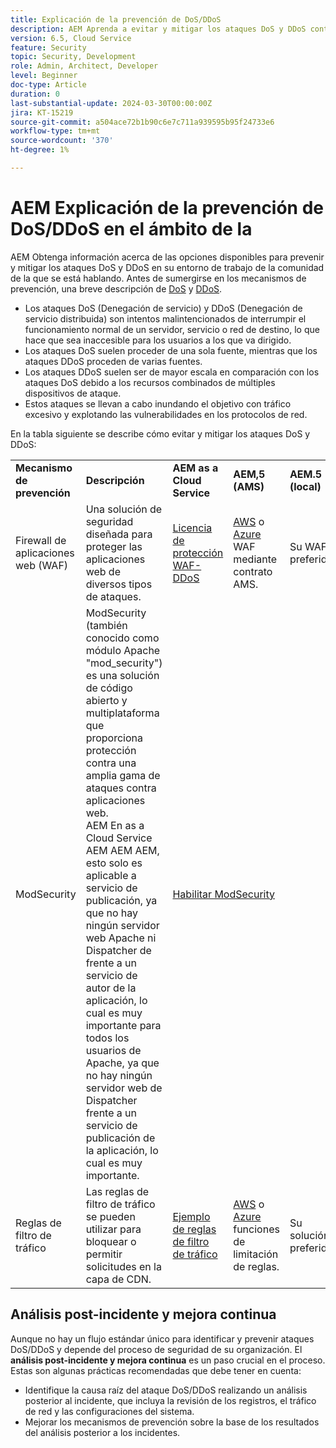 ```yaml
---
title: Explicación de la prevención de DoS/DDoS
description: AEM Aprenda a evitar y mitigar los ataques DoS y DDoS contra los ataques de tipo de ataque de tipo de contra de la.
version: 6.5, Cloud Service
feature: Security
topic: Security, Development
role: Admin, Architect, Developer
level: Beginner
doc-type: Article
duration: 0
last-substantial-update: 2024-03-30T00:00:00Z
jira: KT-15219
source-git-commit: a504ace72b1b90c6e7c711a939595b95f24733e6
workflow-type: tm+mt
source-wordcount: '370'
ht-degree: 1%

---
```



# AEM Explicación de la prevención de DoS/DDoS en el ámbito de la

AEM Obtenga información acerca de las opciones disponibles para prevenir y mitigar los ataques DoS y DDoS en su entorno de trabajo de la comunidad de la que se está hablando. Antes de sumergirse en los mecanismos de prevención, una breve descripción de [DoS](https://developer.mozilla.org/en-US/docs/Glossary/DOS_attack) y [DDoS](https://developer.mozilla.org/en-US/docs/Glossary/Distributed_Denial_of_Service).

- Los ataques DoS (Denegación de servicio) y DDoS (Denegación de servicio distribuida) son intentos malintencionados de interrumpir el funcionamiento normal de un servidor, servicio o red de destino, lo que hace que sea inaccesible para los usuarios a los que va dirigido.
- Los ataques DoS suelen proceder de una sola fuente, mientras que los ataques DDoS proceden de varias fuentes.
- Los ataques DDoS suelen ser de mayor escala en comparación con los ataques DoS debido a los recursos combinados de múltiples dispositivos de ataque.
- Estos ataques se llevan a cabo inundando el objetivo con tráfico excesivo y explotando las vulnerabilidades en los protocolos de red.

En la tabla siguiente se describe cómo evitar y mitigar los ataques DoS y DDoS:

<table>
    <tbody>
        <tr>
            <td><strong>Mecanismo de prevención</strong></td>
            <td><strong>Descripción</strong></td>
            <td><strong>AEM as a Cloud Service</strong></td>
            <td><strong>AEM,5 (AMS)</strong></td>
            <td><strong>AEM.5 (local)</strong></td>
        </tr>
        <tr>
            <td>Firewall de aplicaciones web (WAF)</td>
            <td>Una solución de seguridad diseñada para proteger las aplicaciones web de diversos tipos de ataques.</td>
            <td>
            <a href="https://experienceleague.adobe.com/en/docs/experience-manager-learn/cloud-service/security/traffic-filter-and-waf-rules/examples-and-analysis#waf-rules" target="_blank">Licencia de protección WAF-DDoS</a></td>
            <td><a href="https://docs.aws.amazon.com/waf/" target="_blank">AWS</a> o <a href="https://azure.microsoft.com/en-us/products/web-application-firewall" target="_blank">Azure</a> WAF mediante contrato AMS.</td>
            <td>Su WAF preferido</td>
        </tr>
        <tr>
            <td>ModSecurity</td>
            <td>ModSecurity (también conocido como módulo Apache "mod_security") es una solución de código abierto y multiplataforma que proporciona protección contra una amplia gama de ataques contra aplicaciones web.<br/> AEM En as a Cloud Service AEM AEM AEM, esto solo es aplicable a servicio de publicación, ya que no hay ningún servidor web Apache ni Dispatcher de frente a un servicio de autor de la aplicación, lo cual es muy importante para todos los usuarios de Apache, ya que no hay ningún servidor web de Dispatcher frente a un servicio de publicación de la aplicación, lo cual es muy importante.</td>
            <td colspan="3"><a href="https://experienceleague.adobe.com/en/docs/experience-manager-learn/foundation/security/modsecurity-crs-dos-attack-protection" target="_blank">Habilitar ModSecurity </a></td>
        </tr>
        <tr>
            <td>Reglas de filtro de tráfico</td>
            <td>Las reglas de filtro de tráfico se pueden utilizar para bloquear o permitir solicitudes en la capa de CDN.</td>
            <td><a href="https://experienceleague.adobe.com/en/docs/experience-manager-learn/cloud-service/security/traffic-filter-and-waf-rules/examples-and-analysis" target="_blank">Ejemplo de reglas de filtro de tráfico</a></td>
            <td><a href="https://docs.aws.amazon.com/waf/latest/developerguide/waf-rule-statement-type-rate-based.html" target="_blank">AWS</a> o <a href="https://learn.microsoft.com/en-us/azure/web-application-firewall/ag/rate-limiting-overview" target="_blank">Azure</a> funciones de limitación de reglas.</td>
            <td>Su solución preferida</td>
        </tr>
    </tbody>
</table>

## Análisis post-incidente y mejora continua

Aunque no hay un flujo estándar único para identificar y prevenir ataques DoS/DDoS y depende del proceso de seguridad de su organización. El **análisis post-incidente y mejora continua** es un paso crucial en el proceso. Estas son algunas prácticas recomendadas que debe tener en cuenta:

- Identifique la causa raíz del ataque DoS/DDoS realizando un análisis posterior al incidente, que incluya la revisión de los registros, el tráfico de red y las configuraciones del sistema.
- Mejorar los mecanismos de prevención sobre la base de los resultados del análisis posterior a los incidentes.

